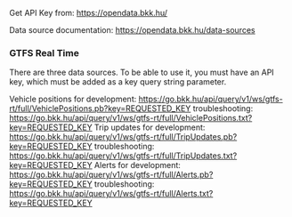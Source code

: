 
Get API Key from: https://opendata.bkk.hu/

Data source documentation: https://opendata.bkk.hu/data-sources

### GTFS Real Time

There are three data sources. To be able to use it, you must have an API key, which must be added as a key query string parameter.

Vehicle positions
for development: https://go.bkk.hu/api/query/v1/ws/gtfs-rt/full/VehiclePositions.pb?key=REQUESTED_KEY
troubleshooting: https://go.bkk.hu/api/query/v1/ws/gtfs-rt/full/VehiclePositions.txt?key=REQUESTED_KEY
Trip updates
for development: https://go.bkk.hu/api/query/v1/ws/gtfs-rt/full/TripUpdates.pb?key=REQUESTED_KEY
troubleshooting: https://go.bkk.hu/api/query/v1/ws/gtfs-rt/full/TripUpdates.txt?key=REQUESTED_KEY
Alerts
for development: https://go.bkk.hu/api/query/v1/ws/gtfs-rt/full/Alerts.pb?key=REQUESTED_KEY
troubleshooting: https://go.bkk.hu/api/query/v1/ws/gtfs-rt/full/Alerts.txt?key=REQUESTED_KEY